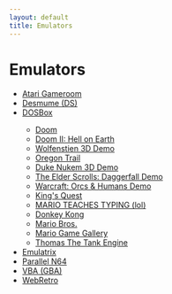 ```yaml
---
layout: default
title: Emulators
---
```


<h1 class="text-center">Emulators</h1>
<ul>
    <li><a href="atari-gameroom/">Atari Gameroom</a></li>
    <li><a href="desmume/">Desmume (DS)</a></li>
    <li><a href="dosbox/">DOSBox</a></li>
    <ul>
        <li><a href="dosbox/?soft=DOOM">Doom</a></li>
        <li><a href="dosbox/?soft=DOOM2">Doom II: Hell on Earth</a></li>
        <li><a href="dosbox/?soft=WOLF3D">Wolfenstien 3D Demo</a></li>
        <li><a href="dosbox/?soft=OREGON">Oregon Trail</a></li>
        <li><a href="dosbox/?soft=DUKE3D">Duke Nukem 3D Demo</a></li>
        <li><a href="dosbox/?soft=DAGLITE">The Elder Scrolls: Daggerfall Demo</a></li>
        <li><a href="dosbox/?soft=WAR1">Warcraft: Orcs &amp; Humans Demo</a></li>
        <li><a href="dosbox/?soft=KQ1">King's Quest</a></li>
        <li><a href="dosbox/?soft=MTT">MARIO TEACHES TYPING (lol)</a></li>
        <li><a href="dosbox/?soft=DK">Donkey Kong</a></li>
        <li><a href="dosbox/?soft=MB">Mario Bros.</a></li>
        <li><a href="dosbox/?soft=MGG">Mario Game Gallery</a></li>
        <li><a href="dosbox/?soft=TTE">Thomas The Tank Engine</a></li>
    </ul>
    <li><a href="emulatrix/">Emulatrix</a></li>
    <li><a href="parallel-n64/">Parallel N64</a></li>
    <li><a href="vba/">VBA (GBA)</a></li>
    <li><a href="webretro/">WebRetro</a></li>
</ul>